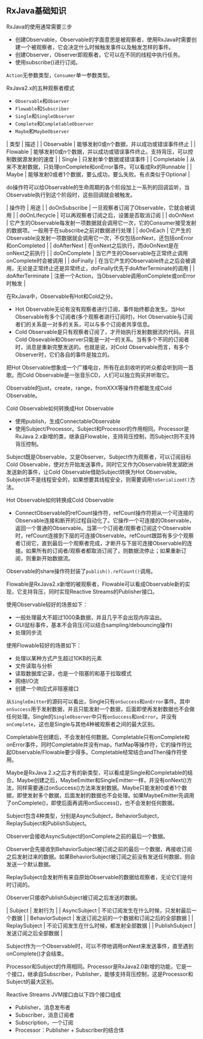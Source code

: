 ## RxJava基础知识

RxJava的使用通常需要三步

+ 创建Observable，Observable的字面意思是被观察者，使用RxJava时需要创建一个被观察者，它会决定什么时候触发事件以及触发怎样的事件。
+ 创建Observer，Observer即观察者，它可以在不同的线程中执行任务。
+ 使用subscribe()进行订阅。

``Action``无参数类型，``Consumer``单一参数类型。

RxJava2.x的五种观察者模式

+ ``Observable``和``Observer``
+ ``Flowable``和``Subscriber``
+ ``Single``和``SingleObserver``
+ ``Complete``和``CompletableObserver``
+ ``Maybe``和``MaybeObserver``

| 类型 | 描述 |
| Observable | 能够发射0或n个数据，并以成功或错误事件终止 |
| Flowable | 能够发射0或n个数据，并以成功或错误事件终止。支持背压，可以控制数据源发射的速度 |
| Single | 只发射单个数据或错误事件 |
| Completable | 从来不发射数据，只处理onComplete和onError事件。可以看成Rx的Runnable |
| Maybe | 能够发射0或者1个数据，要么成功，要么失败。有点类似于Optional |

do操作符可以给Observable的生命周期的各个阶段加上一系列的回调监听，当Observable执行到这个阶段时，这些回调就会被触发。

| 操作符 | 用途 |
| doOnSubscribe | 一旦观察者订阅了Observable，它就会被调用 |
| doOnLifecycle | 可以再观察者订阅之后，设置是否取消订阅 |
| doOnNext | 它产生的Observable每发射一项数据就会调用它一次，它的Consumer接受发射的数据项。一般用于在subscribe之前对数据进行处理 |
| doOnEach | 它产生的Observable没发射一项数据就会调用它一次，不仅包括onNext，还包括onError和onCompleted |
| doAfterNext | 在onNext之后执行，而doOnNext是在onNext之前执行 |
| doOnComplete | 当它产生的Observable在正常终止调用onComplete时会被调用 |
| doFinally | 在当它产生的Observable终止之后会被调用，无论是正常终止还是异常终止，doFinally优先于doAfterTerminate的调用 |
| doAfterTerminate | 注册一个Action，当Observable调用onComplete或onError时触发 |

在RxJava中，Observable有Hot和Cold之分。

+ Hot Observable无论有没有观察者进行订阅，事件始终都会发生。当Hot Observable有多个订阅者(多个观察者进行订阅时)，Hot Observable与订阅者们的关系是一对多的关系，可以与多个订阅者共享信息。
+ Cold Observable是只有观察者订阅了，才开始执行发射数据流的代码。并且Cold Obsevable和Observer只能是一对一的关系。当有多个不同的订阅者时，消息是重新完整发送的。也就是说，对Cold Observable而言，有多个Observer时，它们各自的事件是独立的。

把Hot Observable想象成一个广播电台，所有在此刻收听的听众都会听到同一首歌。而Cold Observable是一张音乐CD，人们可以独立购买并听取它。

Observable的just，create，range，fromXXX等操作符都能生成Cold Observable。

Cold Observable如何转换成Hot Observable

+ 使用publish，生成ConnectableObservable
+ 使用Subject/Processor。Subject和Processor的作用相同。Processor是RxJava 2.x新增的类，继承自Flowable，支持背压控制，而Subject则不支持背压控制。

Subject既是Observable，又是Observer。Subject作为观察者，可以订阅目标Cold Observable，使对方开始发送事件。同时它又作为Observable转发湖欧洲发送新的事件，让Cold Observable借助Subject转换为Hot Observable。
Subject并不是线程安全的，如果想要其线程安全，则需要调用``toSerialized()``方法。

Hot Observable如何转换成Cold Observable

+ ConnectObservable的refCount操作符，refCount操作符把从一个可连接的Observable连接和断开的过程自动化了。它操作一个可连接的Observable，返回一个普通的Observable。当第一个订阅者/观察者订阅这个Observable时，refCount连接到下层的可连接Observable。refCount跟踪有多少个观察者订阅它，直到最后一个观察者完成，才断开与下层可连接Observable的连接。如果所有的订阅者/观察者都取消订阅了，则数据流停止；如果重新订阅，则重新开始数据流。

Observable的share操作符封装了``publish().refCount()``调用。

Flowable是RxJava2.x新增的被观察者，Flowable可以看成Observable新的实现，它支持背压，同时实现Reactive Streams的Publisher接口。

使用Observable较好的场景如下：

+ 一般处理最大不超过1000条数据，并且几乎不会出现内存溢出。
+ GUI鼠标事件，基本不会背压(可以结合sampling/debouncing操作)
+ 处理同步流

使用Flowable较好的场景如下：

+ 处理以某种方式产生超过10KB的元素
+ 文件读取与分析
+ 读取数据库记录，也是一个阻塞的和基于拉取模式
+ 网络I/O流
+ 创建一个响应式非阻塞接口

从``SingleEmitter``的源码可以看出，Single只有``onSuccess``和``onError``事件。其中``onSuccess``用于发射数据，并且只能发射一个数据，后面即使再发射数据也不会做任何处理。Single的``SingleObserver``中只有``onSuccess``和``onError``，并没有``onComplete``，这也是Single与其他4种被观察者之间的最大区别。

Completable在创建后，不会发射任何数据。Completable只有onComplete和onError事件，同时Completable并没有map，flatMap等操作符，它的操作符比起Observable/Flowable要少得多。Completable经常结合andThen操作符使用。

Maybe是RxJava 2.x之后才有的新类型，可以看成是Single和Completable的结合。Maybe创建之后，MaybeEmitter和SingleEmitter一样，并没有onNext()方法，同样需要通过onSuccess()方法来发射数据。Maybe只能发射0或者1个数据，即使发射多个数据，后面发射的数据也不会处理。如果MaybeEmitter先调用了onComplete()，即使后面再调用onSuccess()，也不会发射任何数据。

Subject包含4种类型，分别是AsyncSubject，BehaviorSubject，ReplaySubject和PublishSubject。

Observer会接收AsyncSubject的onComplete之前的最后一个数据。

Observer会先接收到BehaviorSubject被订阅之前的最后一个数据，再接收订阅之后发射过来的数据。如果BehaviorSubject被订阅之前没有发送任何数据，则会发送一个默认数据。

ReplaySubject会发射所有来自原始Observable的数据给观察者，无论它们是何时订阅的。

Observer只接收PublishSubject被订阅之后发送的数据。

| Subject | 发射行为 |
| AsyncSubject | 不论订阅发生在什么时候，只发射最后一个数据 |
| BehaviorSubject | 发送订阅之前的一个数据和订阅之后的全部数据 |
| ReplaySubject | 不论订阅发生在什么时候，都发射全部数据 |
| PublishSubject | 发送订阅之后全部数据 |

Subject作为一个Observable时，可以不停地调用onNext来发送事件，直至遇到onComplete()才会结束。

Processor和Subject的作用相同。Processor是RxJava2.0新增的功能，它是一个接口，继承自Subscriber，Publisher，能够支持背压控制，这是Processor和Subject的最大区别。

Reactive Streams JVM接口由以下四个接口组成

+ Publisher，消息发布者
+ Subscriber，消息订阅者
+ Subscription，一个订阅
+ Processor：Publisher + Subscriber的结合体